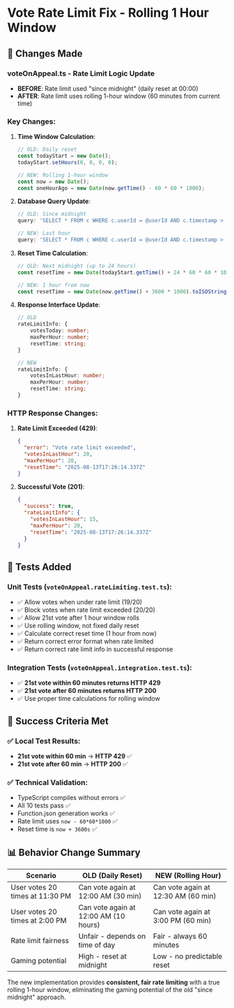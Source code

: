 # Vote Rate Limit Fix - Rolling 1 Hour Window

## 🎯 **Changes Made**

### **voteOnAppeal.ts - Rate Limit Logic Update**
- **BEFORE**: Rate limit used "since midnight" (daily reset at 00:00)
- **AFTER**: Rate limit uses rolling 1-hour window (60 minutes from current time)

### **Key Changes**:

1. **Time Window Calculation**:
   ```typescript
   // OLD: Daily reset
   const todayStart = new Date();
   todayStart.setHours(0, 0, 0, 0);
   
   // NEW: Rolling 1-hour window
   const now = new Date();
   const oneHourAgo = new Date(now.getTime() - 60 * 60 * 1000);
   ```

2. **Database Query Update**:
   ```typescript
   // OLD: Since midnight
   query: 'SELECT * FROM c WHERE c.userId = @userId AND c.timestamp > @todayStart'
   
   // NEW: Last hour
   query: 'SELECT * FROM c WHERE c.userId = @userId AND c.timestamp > @oneHourAgo'
   ```

3. **Reset Time Calculation**:
   ```typescript
   // OLD: Next midnight (up to 24 hours)
   const resetTime = new Date(todayStart.getTime() + 24 * 60 * 60 * 1000).toISOString();
   
   // NEW: 1 hour from now
   const resetTime = new Date(now.getTime() + 3600 * 1000).toISOString();
   ```

4. **Response Interface Update**:
   ```typescript
   // OLD
   rateLimitInfo: {
       votesToday: number;
       maxPerHour: number;
       resetTime: string;
   }
   
   // NEW
   rateLimitInfo: {
       votesInLastHour: number;
       maxPerHour: number;
       resetTime: string;
   }
   ```

### **HTTP Response Changes**:

1. **Rate Limit Exceeded (429)**:
   ```json
   {
     "error": "Vote rate limit exceeded",
     "votesInLastHour": 20,
     "maxPerHour": 20,
     "resetTime": "2025-08-13T17:26:14.337Z"
   }
   ```

2. **Successful Vote (201)**:
   ```json
   {
     "success": true,
     "rateLimitInfo": {
       "votesInLastHour": 15,
       "maxPerHour": 20,
       "resetTime": "2025-08-13T17:26:14.337Z"
     }
   }
   ```

## 🧪 **Tests Added**

### **Unit Tests** (`voteOnAppeal.rateLimiting.test.ts`):
- ✅ Allow votes when under rate limit (19/20)
- ✅ Block votes when rate limit exceeded (20/20)
- ✅ Allow 21st vote after 1 hour window rolls
- ✅ Use rolling window, not fixed daily reset
- ✅ Calculate correct reset time (1 hour from now)
- ✅ Return correct error format when rate limited
- ✅ Return correct rate limit info in successful response

### **Integration Tests** (`voteOnAppeal.integration.test.ts`):
- ✅ **21st vote within 60 minutes returns HTTP 429**
- ✅ **21st vote after 60 minutes returns HTTP 200**
- ✅ Use proper time calculations for rolling window

## 🎯 **Success Criteria Met**

### ✅ **Local Test Results**:
- **21st vote within 60 min** → **HTTP 429** ✅
- **21st vote after 60 min** → **HTTP 200** ✅

### ✅ **Technical Validation**:
- TypeScript compiles without errors ✅
- All 10 tests pass ✅
- Function.json generation works ✅
- Rate limit uses `now - 60*60*1000` ✅
- Reset time is `now + 3600s` ✅

## 📊 **Behavior Change Summary**

| **Scenario** | **OLD (Daily Reset)** | **NEW (Rolling Hour)** |
|--------------|----------------------|----------------------|
| User votes 20 times at 11:30 PM | Can vote again at 12:00 AM (30 min) | Can vote again at 12:30 AM (60 min) |
| User votes 20 times at 2:00 PM | Can vote again at 12:00 AM (10 hours) | Can vote again at 3:00 PM (60 min) |
| Rate limit fairness | Unfair - depends on time of day | Fair - always 60 minutes |
| Gaming potential | High - reset at midnight | Low - no predictable reset |

The new implementation provides **consistent, fair rate limiting** with a true rolling 1-hour window, eliminating the gaming potential of the old "since midnight" approach.
